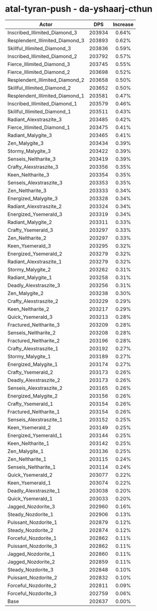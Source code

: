 # atal-tyran-push - da-yshaarj-cthun
| Actor | DPS | Increase |
|---|:---:|:---:|
|Inscribed_Illimited_Diamond_3|203934|0.64%|
|Resplendent_Illimited_Diamond_3|203893|0.62%|
|Skillful_Illimited_Diamond_3|203836|0.59%|
|Inscribed_Illimited_Diamond_2|203792|0.57%|
|Fierce_Illimited_Diamond_3|203745|0.55%|
|Fierce_Illimited_Diamond_2|203698|0.52%|
|Resplendent_Illimited_Diamond_2|203658|0.50%|
|Skillful_Illimited_Diamond_2|203652|0.50%|
|Resplendent_Illimited_Diamond_1|203581|0.47%|
|Inscribed_Illimited_Diamond_1|203579|0.46%|
|Skillful_Illimited_Diamond_1|203511|0.43%|
|Radiant_Alexstraszite_3|203485|0.42%|
|Fierce_Illimited_Diamond_1|203475|0.41%|
|Radiant_Malygite_3|203465|0.41%|
|Zen_Malygite_3|203434|0.39%|
|Stormy_Malygite_3|203422|0.39%|
|Senseis_Neltharite_3|203419|0.39%|
|Crafty_Alexstraszite_3|203356|0.35%|
|Keen_Neltharite_3|203354|0.35%|
|Senseis_Alexstraszite_3|203353|0.35%|
|Zen_Neltharite_3|203333|0.34%|
|Energized_Malygite_3|203328|0.34%|
|Radiant_Alexstraszite_2|203324|0.34%|
|Energized_Ysemerald_3|203319|0.34%|
|Radiant_Malygite_2|203311|0.33%|
|Crafty_Ysemerald_3|203297|0.33%|
|Zen_Neltharite_2|203297|0.33%|
|Keen_Ysemerald_3|203295|0.32%|
|Energized_Ysemerald_2|203279|0.32%|
|Radiant_Alexstraszite_1|203279|0.32%|
|Stormy_Malygite_2|203262|0.31%|
|Radiant_Malygite_1|203258|0.31%|
|Deadly_Alexstraszite_3|203256|0.31%|
|Zen_Malygite_2|203238|0.30%|
|Crafty_Alexstraszite_2|203229|0.29%|
|Keen_Neltharite_2|203217|0.29%|
|Quick_Ysemerald_3|203213|0.28%|
|Fractured_Neltharite_3|203209|0.28%|
|Senseis_Neltharite_2|203208|0.28%|
|Fractured_Neltharite_2|203196|0.28%|
|Crafty_Alexstraszite_1|203192|0.27%|
|Stormy_Malygite_1|203189|0.27%|
|Energized_Malygite_1|203174|0.27%|
|Crafty_Ysemerald_2|203173|0.26%|
|Deadly_Alexstraszite_2|203173|0.26%|
|Senseis_Alexstraszite_2|203165|0.26%|
|Energized_Malygite_2|203156|0.26%|
|Crafty_Ysemerald_1|203154|0.26%|
|Fractured_Neltharite_1|203154|0.26%|
|Senseis_Alexstraszite_1|203152|0.25%|
|Keen_Ysemerald_2|203149|0.25%|
|Energized_Ysemerald_1|203144|0.25%|
|Keen_Neltharite_1|203142|0.25%|
|Zen_Malygite_1|203136|0.25%|
|Zen_Neltharite_1|203115|0.24%|
|Senseis_Neltharite_1|203114|0.24%|
|Quick_Ysemerald_2|203077|0.22%|
|Keen_Ysemerald_1|203074|0.22%|
|Deadly_Alexstraszite_1|203038|0.20%|
|Quick_Ysemerald_1|203033|0.20%|
|Jagged_Nozdorite_3|202960|0.16%|
|Steady_Nozdorite_1|202906|0.13%|
|Puissant_Nozdorite_1|202879|0.12%|
|Steady_Nozdorite_2|202874|0.12%|
|Forceful_Nozdorite_1|202862|0.11%|
|Puissant_Nozdorite_3|202862|0.11%|
|Jagged_Nozdorite_1|202860|0.11%|
|Jagged_Nozdorite_2|202859|0.11%|
|Steady_Nozdorite_3|202848|0.10%|
|Puissant_Nozdorite_2|202832|0.10%|
|Forceful_Nozdorite_2|202811|0.09%|
|Forceful_Nozdorite_3|202759|0.06%|
|Base|202637|0.00%|
